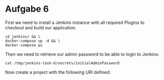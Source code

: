 # Aufgabe 6

First we need to install a Jenkins instance with all required Plugins to checkout and build our application.

    cd jenkins/ && \
    docker-compose up -d && \
    docker-compose ps

Then we need to retrieve our admin password to be able to login to Jenkins:

    cat /tmp/jenkins-task-6/secrets/initialAdminPassword

Now create a project with the following URI defined: 